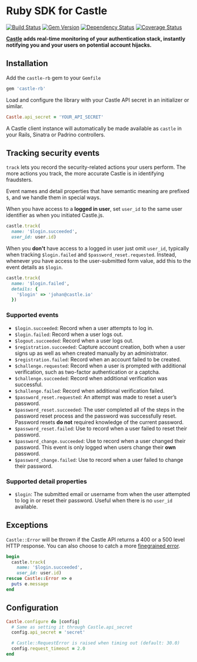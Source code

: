 # Ruby SDK for Castle

[![Build Status](https://travis-ci.org/castle/castle-ruby.png)](https://travis-ci.org/castle/castle-ruby)
[![Gem Version](https://badge.fury.io/rb/castle.png)](http://badge.fury.io/rb/castle)
[![Dependency Status](https://gemnasium.com/castle/castle-ruby.png)](https://gemnasium.com/castle/castle-ruby)
[![Coverage Status](https://coveralls.io/repos/castle/castle-ruby/badge.png)](https://coveralls.io/r/castle/castle-ruby)

**[Castle](https://castle.io) adds real-time monitoring of your authentication stack, instantly notifying you and your users on potential account hijacks.**

## Installation

Add the `castle-rb` gem to your `Gemfile`

```ruby
gem 'castle-rb'
```

Load and configure the library with your Castle API secret in an initializer or similar.

```ruby
Castle.api_secret = 'YOUR_API_SECRET'
```

A Castle client instance will automatically be made available as `castle` in your Rails, Sinatra or Padrino controllers.

## Tracking security events

`track` lets you record the security-related actions your users perform. The more actions you track, the more accurate Castle is in identifying fraudsters.

Event names and detail properties that have semantic meaning are prefixed `$`, and we handle them in special ways.

When you have access to a **logged in user**, set `user_id` to the same user identifier as when you initiated Castle.js.

```ruby
castle.track(
  name: '$login.succeeded',
  user_id: user.id)
```

When you **don't** have access to a logged in user just omit `user_id`, typically when tracking `$login.failed` and `$password_reset.requested`. Instead, whenever you have access to the user-submitted form value, add this to the event details as `$login`.

```ruby
castle.track(
  name: '$login.failed',
  details: {
    '$login' => 'johan@castle.io'
  })
```

### Supported events

- `$login.succeeded`: Record when a user attempts to log in.
- `$login.failed`: Record when a user logs out.
- `$logout.succeeded`:  Record when a user logs out.
- `$registration.succeeded`: Capture account creation, both when a user signs up as well as when created manually by an administrator.
- `$registration.failed`: Record when an account failed to be created.
- `$challenge.requested`: Record when a user is prompted with additional verification, such as two-factor authentication or a captcha.
- `$challenge.succeeded`: Record when additional verification was successful.
- `$challenge.failed`: Record when additional verification failed.
- `$password_reset.requested`: An attempt was made to reset a user’s password.
- `$password_reset.succeeded`: The user completed all of the steps in the password reset process and the password was successfully reset. Password resets **do not** required knowledge of the current password.
- `$password_reset.failed`: Use to record when a user failed to reset their password.
- `$password_change.succeeded`: Use to record when a user changed their password. This event is only logged when users change their **own** password.
- `$password_change.failed`:  Use to record when a user failed to change their password.

### Supported detail properties

- `$login`: The submitted email or username from when the user attempted to log in or reset their password. Useful when there is no `user_id` available.

## Exceptions

`Castle::Error` will be thrown if the Castle API returns a 400 or a 500 level HTTP response. You can also choose to catch a more [finegrained error](https://github.com/castle/castle-ruby/blob/master/lib/castle-rb/errors.rb).

```ruby
begin
  castle.track(
    name: '$login.succeeded',
    user_id: user.id)
rescue Castle::Error => e
  puts e.message
end
```

## Configuration

```ruby
Castle.configure do |config|
  # Same as setting it through Castle.api_secret
  config.api_secret = 'secret'

  # Castle::RequestError is raised when timing out (default: 30.0)
  config.request_timeout = 2.0
end
```
